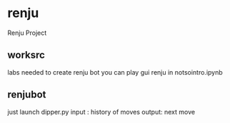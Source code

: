 # renju
Renju Project


## worksrc

labs needed to create renju bot
you can play gui renju in notsointro.ipynb

## renjubot

just launch dipper.py
input : history of moves
output: next move
